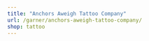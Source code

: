 ```yaml
---
title: "Anchors Aweigh Tattoo Company"
url: /garner/anchors-aweigh-tattoo-company/
shop: tattoo
---
```

